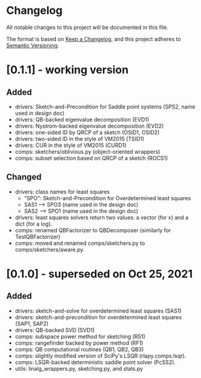 # Changelog
All notable changes to this project will be documented in this file.

The format is based on [Keep a Changelog](https://keepachangelog.com/en/1.0.0/),
and this project adheres to [Semantic Versioning](https://semver.org/spec/v2.0.0.html).

# [0.1.1] - working version
## Added
 - drivers: Sketch-and-Precondition for Saddle point systems (SPS2, name used in design doc)
 - drivers: QB-backed eigenvalue decomposition (EVD1)
 - drivers: Nystrom-backed eigenvalue decomposition (EVD2)
 - drivers: one-sided ID by QRCP of a sketch (OSID1, OSID2)
 - drivers: two-sided ID in the style of VM2015 (TSID1)
 - drivers: CUR in the style of VM2015 (CURD1)
 - comps: sketchers/oblivious.py (object-oriented wrappers)
 - comps: subset selection based on QRCP of a sketch (ROCS1)
## Changed
 - drivers: class names for least squares
    * "SPO": Sketch-and-Precondition for Overdetermined least squares
    * SAS1 --> SPO3 (name used in the design doc)
    * SAS2 --> SPO1 (name used in the design doc)
 - drivers: least squares solvers return two values: a vector (for x) and a dict (for a log).
 - comps: renamed QBFactorizer to QBDecomposer (similarly for TestQBFactorizer)
 - comps: moved and renamed comps/sketchers.py to comps/sketchers/aware.py.

# [0.1.0] - superseded on Oct 25, 2021
## Added
 - drivers: sketch-and-solve for overdetermined least squares (SAS1)
 - drivers: sketch-and-precondition for overdetermined least squares (SAP1, SAP2)
 - drivers: QB-backed SVD (SVD1)
 - comps: subspace power method for sketching (RS1)
 - comps: rangefinder backed by power method (RF1)
 - comps: QB computational routines (QB1, QB2, QB3)
 - comps: slightly modified version of SciPy's LSQR (rlapy.comps.lsqr).
 - comps: LSQR-backed deterministic saddle point solver (PcSS2).
 - utils: linalg_wrappers.py, sketching.py, and stats.py
